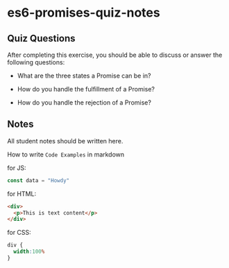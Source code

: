 # es6-promises-quiz-notes

## Quiz Questions

After completing this exercise, you should be able to discuss or answer the following questions:

- What are the three states a Promise can be in?

- How do you handle the fulfillment of a Promise?

- How do you handle the rejection of a Promise?


## Notes

All student notes should be written here.


How to write `Code Examples` in markdown

for JS:
```javascript
const data = "Howdy"
```

for HTML:
```html
<div>
  <p>This is text content</p>
</div>
```

for CSS:
```css
div {
  width:100%
}
```
